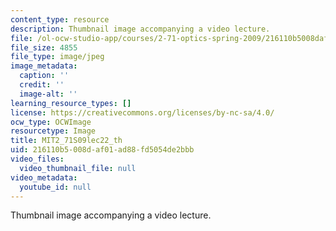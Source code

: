 ```yaml
---
content_type: resource
description: Thumbnail image accompanying a video lecture.
file: /ol-ocw-studio-app/courses/2-71-optics-spring-2009/216110b5008daf01ad88fd5054de2bbb_MIT2_71S09lec22_th.jpg
file_size: 4855
file_type: image/jpeg
image_metadata:
  caption: ''
  credit: ''
  image-alt: ''
learning_resource_types: []
license: https://creativecommons.org/licenses/by-nc-sa/4.0/
ocw_type: OCWImage
resourcetype: Image
title: MIT2_71S09lec22_th
uid: 216110b5-008d-af01-ad88-fd5054de2bbb
video_files:
  video_thumbnail_file: null
video_metadata:
  youtube_id: null
---
```

Thumbnail image accompanying a video lecture.